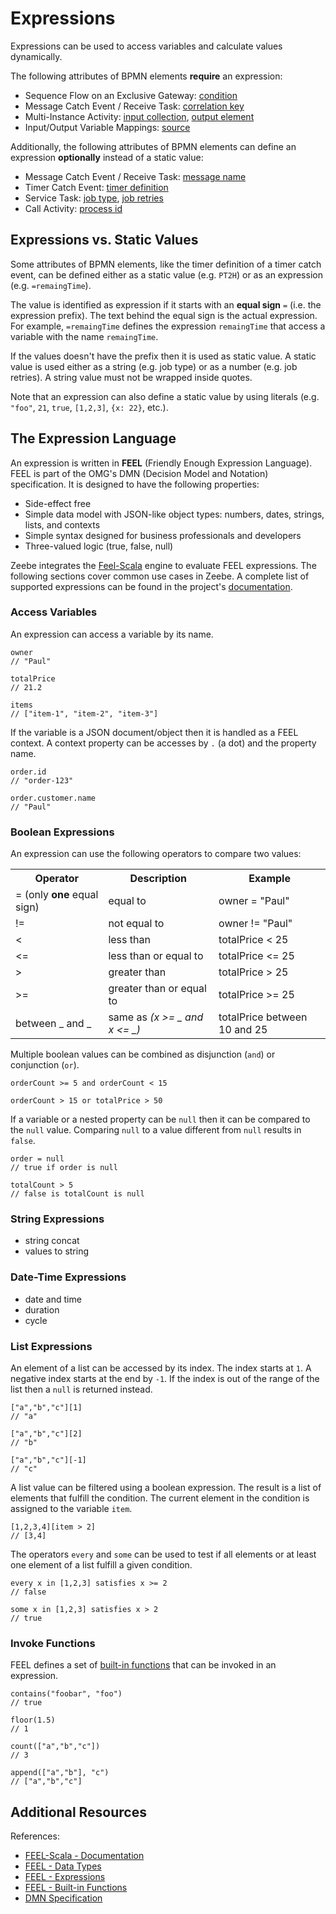 # Expressions

Expressions can be used to access variables and calculate values dynamically.

The following attributes of BPMN elements **require** an expression:
* Sequence Flow on an Exclusive Gateway: [condition](/bpmn-workflows/exclusive-gateways/exclusive-gateways.html#conditions)
* Message Catch Event / Receive Task: [correlation key](/bpmn-workflows/message-events/message-events.html#messages)
* Multi-Instance Activity: [input collection](/bpmn-workflows/multi-instance/multi-instance.html#defining-the-collection-to-iterate-over), [output element](/bpmn-workflows/multi-instance/multi-instance.html#collecting-the-output)
* Input/Output Variable Mappings: [source](/reference/variables.html#inputoutput-variable-mappings)

Additionally, the following attributes of BPMN elements can define an expression **optionally** instead of a static value:
* Message Catch Event / Receive Task: [message name](/bpmn-workflows/message-events/message-events.html#messages)
* Timer Catch Event: [timer definition](/bpmn-workflows/timer-events/timer-events.html#timers)
* Service Task: [job type](/bpmn-workflows/service-tasks/service-tasks.html#task-definition), [job retries](/bpmn-workflows/service-tasks/service-tasks.html#task-definition)
* Call Activity: [process id](/bpmn-workflows/call-activities/call-activities.html#defining-the-called-workflow)

## Expressions vs. Static Values

Some attributes of BPMN elements, like the timer definition of a timer catch event, can be defined either as a static value (e.g. `PT2H`) or as an expression (e.g. `=remaingTime`).

The value is identified as expression if it starts with an **equal sign** `=` (i.e. the expression prefix). The text behind the equal sign is the actual expression. For example, `=remaingTime` defines the expression `remaingTime` that access a variable with the name `remaingTime`.

If the values doesn't have the prefix then it is used as static value. A static value is used either as a string (e.g. job type) or as a number (e.g. job retries). A string value must not be wrapped inside quotes.

Note that an expression can also define a static value by using literals (e.g. `"foo"`, `21`, `true`, `[1,2,3]`, `{x: 22}`, etc.).

## The Expression Language

An expression is written in **FEEL** (Friendly Enough Expression Language). FEEL is part of the OMG's DMN (Decision Model and Notation) specification. It is designed to have the following properties:

* Side-effect free
* Simple data model with JSON-like object types: numbers, dates, strings, lists, and contexts
* Simple syntax designed for business professionals and developers
* Three-valued logic (true, false, null)

Zeebe integrates the [Feel-Scala](https://github.com/camunda/feel-scala) engine to evaluate FEEL expressions. The following sections cover common use cases in Zeebe. A complete list of supported expressions can be found in the project's [documentation](https://camunda.github.io/feel-scala).

### Access Variables

An expression can access a variable by its name.

```
owner
// "Paul"

totalPrice
// 21.2

items
// ["item-1", "item-2", "item-3"]
```

If the variable is a JSON document/object then it is handled as a FEEL context. A context property can be accesses by `.` (a dot) and the property name.

```
order.id
// "order-123"

order.customer.name
// "Paul"
```

### Boolean Expressions

An expression can use the following operators to compare two values:

<table style="width:100%">
  <tr>
    <th>Operator</th>
    <th>Description</th>
    <th>Example</th>
  </tr>

  <tr>
    <td>= (only <b>one</b> equal sign)</td>
    <td>equal to</td>
    <td>owner = "Paul"</td>
  </tr>

  <tr>
    <td>!=</td>
    <td>not equal to</td>
    <td>owner != "Paul"</td>
  </tr>

  <tr>
    <td>&#60;</td>
    <td>less than</td>
    <td>totalPrice &#60; 25</td>
  </tr>

  <tr>
    <td>&#60;=</td>
    <td>less than or equal to</td>
    <td>totalPrice &#60;= 25</td>
  </tr>

  <tr>
    <td>&#62;</td>
    <td>greater than</td>
    <td>totalPrice &#62; 25</td>
  </tr>

  <tr>
    <td>&#62;=</td>
    <td>greater than or equal to</td>
    <td>totalPrice &#62;= 25</td>
  </tr>

   <tr>
    <td>between _ and _</td>
    <td>same as <i>(x &#62;= _ and x &#60;= _)</i></td>
    <td>totalPrice between 10 and 25</td>
   </tr>

</table>

Multiple boolean values can be combined as disjunction (`and`) or conjunction (`or`).

```
orderCount >= 5 and orderCount < 15

orderCount > 15 or totalPrice > 50
```

If a variable or a nested property can be `null` then it can be compared to the `null` value. Comparing `null` to a value different from `null` results in `false`.

```
order = null
// true if order is null

totalCount > 5
// false is totalCount is null
```

### String Expressions

* string concat
* values to string

### Date-Time Expressions

* date and time
* duration
* cycle

### List Expressions

An element of a list can be accessed by its index. The index starts at `1`. A negative index starts at the end by `-1`. If the index is out of the range of the list then a `null` is returned instead.

```
["a","b","c"][1]
// "a"

["a","b","c"][2]
// "b"

["a","b","c"][-1]
// "c"
```

A list value can be filtered using a boolean expression. The result is a list of elements that fulfill the condition. The current element in the condition is assigned to the variable `item`.

```
[1,2,3,4][item > 2]
// [3,4]
```

The operators `every` and `some` can be used to test if all elements or at least one element of a list fulfill a given condition.

```
every x in [1,2,3] satisfies x >= 2
// false

some x in [1,2,3] satisfies x > 2
// true
```

### Invoke Functions

FEEL defines a set of [built-in functions](https://camunda.github.io/feel-scala/feel-built-in-functions) that can be invoked in an expression.

```
contains("foobar", "foo")
// true

floor(1.5)
// 1

count(["a","b","c"])
// 3

append(["a","b"], "c")
// ["a","b","c"]
```

## Additional Resources

References:
* [FEEL-Scala - Documentation](https://camunda.github.io/feel-scala)
* [FEEL - Data Types](https://camunda.github.io/feel-scala/feel-data-types)
* [FEEL - Expressions](https://camunda.github.io/feel-scala/feel-expression)
* [FEEL - Built-in Functions](https://camunda.github.io/feel-scala/feel-built-in-functions)
* [DMN Specification](https://www.omg.org/spec/DMN/About-DMN/)
